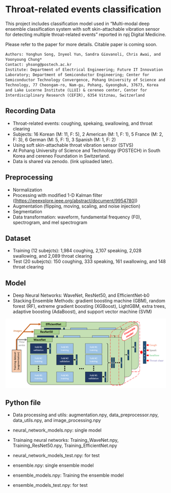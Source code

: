 # Throat-related events classification


This project includes classification model used in “Multi-modal deep ensemble classification system with soft skin-attachable vibration sensor for detecting multiple throat-related events” reported in npj Digital Medicine.

Please refer to the paper for more details.
Citable paper is coming soon.

    Authors: Yonghun Song, Inyeol Yun, Sandra Giovanoli, Chris Awai, and Yoonyoung Chung*
    Contact: yhsong@postech.ac.kr
    Institute: Department of Electrical Engineering; Future IT Innovation Laboratory; Department of Semiconductor Engineering; Center for Semiconductor Technology Convergence, Pohang University of Science and Technology, 77 Cheongam-ro, Nam-gu, Pohang, Gyeongbuk, 37673, Korea and Lake Lucerne Institute (LLUI) & cereneo center, Center for Interdisciplinary Research (CEFIR), 6354 Vitznau, Switzerland
    

Recording Data
----------

* Throat-related events: coughing, spekaing, swallowing, and throat clearing
* Subjects: 16 Korean (M: 11, F: 5), 2 American (M: 1, F: 1), 5 France (M: 2, F: 3), 6 German (M: 5, F: 1), 3 Spanish (M: 1, F: 2)
* Using soft skin-attachable throat vibration sensor (STVS)
* At Pohang University of Science and Technology (POSTECH) in South Korea and cereneo Foundation in Switzerland.
* Data is shared via zenodo. (link uploaded later).


Preprocessing
----------

* Normalization
* Processing with modified 1-D Kalman filter ([<https://ieeexplore.ieee.org/abstract/document/9954780>])
* Augmentation (flipping, moving, scaling, and noise injection)
* Segmentation
* Data transformation: waveform, fundamental frequency (F0), spectrogram, and mel spectrogram


Dataset
----------

* Training (12 subejcts): 1,984 coughing, 2,107 speaking, 2,028 swallowing, and 2,089 throat clearing
* Test (20 subejcts): 150 coughing, 333 speaking, 161 swallowing, and 148 throat clearing


Model
----------

* Deep Neural Networks: WaveNet, ResNet50, and EfficientNet-b0 
* Stacking Ensemble Methods: gradient boosting machine (GBM), random forest (RF), extreme gradient boosting (XGBoost), LightGBM, extra trees, adaptive boosting (AdaBoost), and support vector machine (SVM) 


![image](figures/model.png)


Python file
----------

* Data processing and utils: augmentation.npy, data_preprocessor.npy, data_utils.npy, and image_processing.npy

* neural_network_models.npy: single model
* Trainaing neural networks: Training_WaveNet.npy, Training_ResNet50.npy, Training_EfficientNet.npy
* neural_network_models_test.npy: for test

* ensemble.npy: single ensemble model
* ensemble_models.npy: Training the ensemble model
* ensemble_models_test.npy: for test

